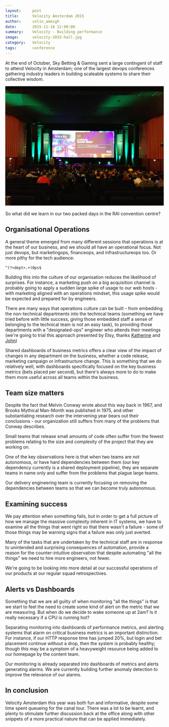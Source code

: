 ```yaml
---
layout:     post
title:      Velocity Amsterdam 2015
author:     colin_ameigh
date:       2015-11-18 12:00:00
summary:    Velocity - Building performance
image:      velocity-2015-hall.jpg
category:   Velocity
tags:       conference
---
```


At the end of October, Sky Betting & Gaming sent a large contingent of staff to attend Velocity
in Amsterdam; one of the largest devops conferences gathering industry leaders in building
scaleable systems to share their collective wisdom.

![Velocity](/images/velocity-2015-hall.jpg)

So what did we learn in our two packed days in the RAI convention centre?

Organisational Operations
-------------------------

A general theme emerged from many different sessions that operations is at the heart of our
business, and we should all have an operational focus.  Not just devops, but marketingops,
financeops, and infrastructureops too.  Or more pithy for the tech audience:

~~~
^(?<dept>.+)Ops$
~~~

Building this into the culture of our organisation reduces the likelihood of surprises.
For instance, a marketing push on a big acquisition channel is probably going to apply a
sudden large spike of usage to our web hosts - with marketing aligned with an operations
mindset, this usage spike would be expected and prepared for by engineers.

There are many ways that operations culture can be built - from embedding the non-technical departments
into the technical teams (something we have tried before with little success, giving those embedded
staff a sense of belonging to the technical team is not an easy task), to providing those
departments with a "designated-ops" engineer who attends their meetings (we're going to
trial this approach presented by Etsy, thanks [Katherine](https://twitter.com/beerops) and [John](https://twitter.com/allspaw))

Shared dashboards of business metrics offers a clear view of the impact of changes in
any department on the business, whether a code release, marketing campaign or infrastructure change.
This is something that we do relatively well, with dashboards specifically focused on the key
business metrics (bets placed per second), but there's always more to do to make them more useful
across all teams within the business.


Team size matters
-----------------

Despite the fact that Melvin Conway wrote about this way back in 1967, and Brooks Mythical Man-Month
was published in 1975, and other substantiating research over the intervening year bears out their
conclusions - our organization still suffers from many of the problems that Conway describes.

Small teams that release small amounts of code often suffer from the fewest problems relating to
the size and complexity of the project that they are working on.

One of the key observations here is that when two teams are not autonomous, or have hard dependencies
between them (our key dependency currently is a shared deployment pipeline), they are separate teams
in name only and suffer from the problems that plague large teams.

Our delivery engineering team is currently focusing on removing the dependencies between teams so
that we can become truly autonomous.

Examining success
-----------------

We pay attention when something fails, but in order to get a full picture of how we manage
the massive complexity inherent in IT systems, we have to examine all the things that went right
so that there wasn't a failure - some of those things may be warning signs that a failure
was only just averted.

Many of the tasks that are undertaken by the technical staff are in response to unintended and
surprising consequences of automation, provide a reason for the counter-intuitive observation that
despite automating "all the things" we need to hire more engineers, not fewer.

We're going to be looking into more detail at our successful operations of our products at our
regular squad retrospectives.

Alerts vs Dashboards
--------------------

Something that we are all guilty of when monitoring "all the things" is that we start to feel the
need to create some kind of alert on the metric that we are measuring.  But when do we decide
to wake someone up at 2am?  Is it really necessary if a CPU is running hot?

Separating monitoring into dashboards of performance metrics, and alerting systems that alarm on
critical business metrics is an important distinction.   For instance, if our HTTP response time
has jumped 20%, but login and bet placement continue without a drop, then the system is
probably healthy;  though this may be a symptom of a heavyweight resource being added to our
homepage by the content team.

Our monitoring is already separated into dashboards of metrics and alerts generating alarms.  We
are currently building further anomaly detection to improve the relevance of our alarms.

In conclusion
-------------

Velocity Amsterdam this year was both fun and informative, despite some time spent queueing for the
canal tour.  There was a lot to be learnt, and plenty to stimulate further discussion back at the
office along with other snippets of a more practical nature that can be applied immediately.

